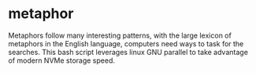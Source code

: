 # metaphor

Metaphors follow many interesting patterns, with the large lexicon of metaphors in the English language, computers need ways to task for the searches.  This bash script leverages linux GNU parallel to take advantage of modern NVMe storage speed.
